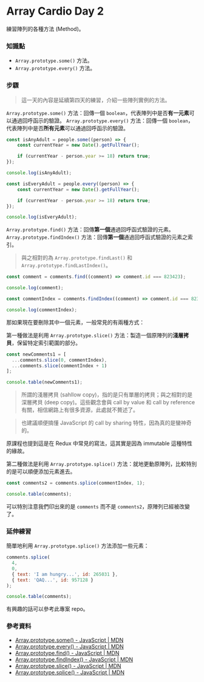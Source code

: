 # Array Cardio Day 2

練習陣列的各種方法 (Method)。

### 知識點

* `Array.prototype.some()` 方法。
* `Array.prototype.every()` 方法。

### 步驟

> 這一天的內容是延續第四天的練習，介紹一些陣列實例的方法。

`Array.prototype.some()` 方法：回傳一個 `boolean`，代表陣列中是否**有一元素**可以通過回呼函示的驗證。
`Array.prototype.every()` 方法：回傳一個 `boolean`，代表陣列中是否**所有元素**可以通過回呼函示的驗證。

``` js
const isAnyAdult = people.some((person) => {
	const currentYear = new Date().getFullYear();

	if (currentYear - person.year >= 18) return true;
});

console.log(isAnyAdult);
```

``` js
const isEveryAdult = people.every((person) => {
	const currentYear = new Date().getFullYear();

	if (currentYear - person.year >= 18) return true;
});

console.log(isEveryAdult);
```

`Array.prototype.find()` 方法：回傳**第一個**通過回呼函式驗證的元素。
`Array.prototype.findIndex()` 方法：回傳**第一個**通過回呼函式驗證的元素之索引。

> 與之相對的為 `Array.prototype.findLast()` 和 `Array.prototype.findLastIndex()`。

``` js
const comment = comments.find((comment) => comment.id === 823423);

console.log(comment);
```

``` js
const commentIndex = comments.findIndex((comment) => comment.id === 823423);

console.log(commentIndex);
```

那如果現在要刪除其中一個元素，一般常見的有兩種方式：

第一種做法是利用 `Array.prototype.slice()` 方法：製造一個原陣列的**淺層拷貝**，保留特定索引範圍的部分。

``` js
const newComments1 = [
  ...comments.slice(0, commentIndex),
  ...comments.slice(commentIndex + 1)
];

console.table(newComments1);
```

> 所謂的淺層拷貝 (sahllow copy)，指的是只有單層的拷貝；與之相對的是深層拷貝 (deep copy)。這些觀念會與 call by value 和 call by reference 有關，相信網路上有很多資源，此處就不贅述了。

> 也建議順便搞懂 JavaScript 的 call by sharing 特性，因為真的是蠻神奇的。

原課程也提到這是在 Redux 中常見的寫法，這其實是因為 immutable 這種特性的緣故。

第二種做法是利用 `Array.prototype.splice()` 方法：就地更動原陣列，比較特別的是可以順便添加元素進去。

``` js
const comments2 = comments.splice(commentIndex, 1);

console.table(comments);
```

可以特別注意我們印出來的是 `comments` 而不是 `comments2`，原陣列已經被改變了。

### 延伸練習

簡單地利用 `Array.prototype.splice()` 方法添加一些元素：

``` js
comments.splice(
  4,
  0,
  { text: 'I am hungry...', id: 265031 },
  { text: 'QAQ...', id: 957128 }
);

console.table(comments);
```

有興趣的話可以參考此專案 repo。

### 參考資料

* [Array.prototype.some() - JavaScript | MDN](https://developer.mozilla.org/en-US/docs/Web/JavaScript/Reference/Global_Objects/Array/some)
* [Array.prototype.every() - JavaScript | MDN](https://developer.mozilla.org/en-US/docs/Web/JavaScript/Reference/Global_Objects/Array/every)
* [Array.prototype.find() - JavaScript | MDN](https://developer.mozilla.org/en-US/docs/Web/JavaScript/Reference/Global_Objects/Array/find)
* [Array.prototype.findIndex() - JavaScript | MDN](https://developer.mozilla.org/en-US/docs/Web/JavaScript/Reference/Global_Objects/Array/findIndex)
* [Array.prototype.slice() - JavaScript | MDN](https://developer.mozilla.org/en-US/docs/Web/JavaScript/Reference/Global_Objects/Array/slice)
* [Array.prototype.splice() - JavaScript | MDN](https://developer.mozilla.org/en-US/docs/Web/JavaScript/Reference/Global_Objects/Array/splice)
